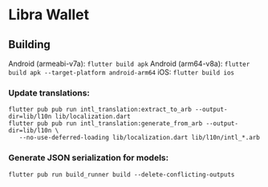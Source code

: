 # Libra Wallet

## Building

Android (armeabi-v7a): `flutter build apk`
Android (arm64-v8a): `flutter build apk --target-platform android-arm64`
iOS: `flutter build ios`

### Update translations:

```
flutter pub pub run intl_translation:extract_to_arb --output-dir=lib/l10n lib/localization.dart
flutter pub pub run intl_translation:generate_from_arb --output-dir=lib/l10n \
   --no-use-deferred-loading lib/localization.dart lib/l10n/intl_*.arb
```
### Generate JSON serialization for models:
```
flutter pub run build_runner build --delete-conflicting-outputs
```